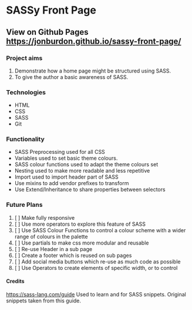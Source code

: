 # SASSy Front Page

## View on Github Pages https://jonburdon.github.io/sassy-front-page/

### Project aims
1. Demonstrate how a home page might be structured using SASS.
2. To give the author a basic awareness of SASS.

### Technologies

* HTML
* CSS
* SASS
* Git

### Functionality
* SASS Preprocessing used for all CSS
* Variables used to set basic theme colours.
* SASS colour functions used to adapt the theme colours set
* Nesting used to make more readable and less repetitive
* Import used to import header part of SASS
* Use mixins to add vendor prefixes to transform 
* Use Extend/Inheritance to share properties between selectors

### Future Plans

1. [ ] Make fully responsive
2. [ ] Use more operators to explore this feature of SASS
3. [ ] Use SASS Colour Functions to control a colour scheme with a wider range of colours in the palette
4. [ ] Use partials to make css more modular and reusable
5. [ ] Re-use Header in a sub page
6. [ ] Create a footer which is reused on sub pages
7. [ ] Add social media buttons which re-use as much code as possible
8. [ ] Use Operators to create elements of specific width, or to control

#### Credits

https://sass-lang.com/guide Used to learn and for SASS snippets. Original snippets taken from this guide.